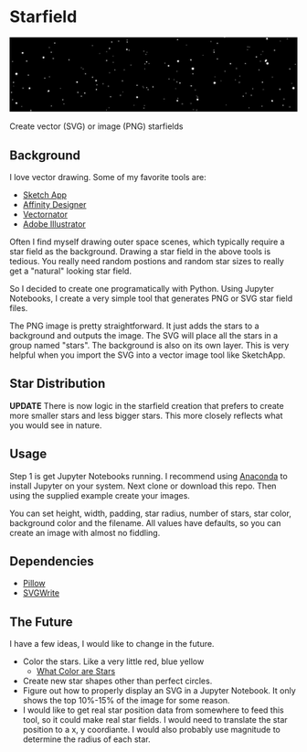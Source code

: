 # Starfield

![Starfield](starfield_banner.png)

Create vector (SVG) or image (PNG) starfields

<!-- Add this at the top of <body>, before other content -->
<canvas id="starfield-canvas"></canvas>

## Background

I love vector drawing. Some of my favorite tools are:

* [Sketch App](https://www.sketch.com)
* [Affinity Designer](https://affinity.serif.com/en-us/designer/)
* [Vectornator](https://vectornator.io)
* [Adobe Illustrator](https://www.adobe.com/products/illustrator.html)

Often I find myself drawing outer space scenes, which typically require a star field as the background. Drawing a star field in the above tools is tedious. You really need random postions and random star sizes to really get a "natural" looking star field.

So I decided to create one programatically with Python. Using Jupyter Notebooks, I create a very simple tool that generates PNG or SVG star field files.

The PNG image is pretty straightforward. It just adds the stars to a background and outputs the image. The SVG will place all the stars in a group named "stars". The background is also on its own layer. This is very helpful when you import the SVG into a vector image tool like SketchApp.

## Star Distribution

**UPDATE** There is now logic in the starfield creation that prefers to create more smaller stars and less bigger stars. This more closely reflects what you would see in nature.

## Usage

Step 1 is get Jupyter Notebooks running. I recommend using [Anaconda](https://www.anaconda.com/distribution/) to install Jupyter on your system. Next clone or download this repo. Then using the supplied example create your images.

You can set height, width, padding, star radius, number of stars, star color, background color and the filename.  All values have defaults, so you can create an image with almost no fiddling.

## Dependencies

* [Pillow](https://pillow.readthedocs.io/en/stable/)
* [SVGWrite](https://svgwrite.readthedocs.io/en/master/)

## The Future

I have a few ideas, I would like to change in the future.

* Color the stars. Like a very little red, blue yellow
  * [What Color are Stars](https://lovethenightsky.com/what-color-are-stars/)
* Create new star shapes other than perfect circles.
* Figure out how to properly display an SVG in a Jupyter Notebook. It only shows the top 10%-15% of the image for some reason.
* I would like to get real star position data from somewhere to feed this tool, so it could make real star fields. I would need to translate the star position to a x, y coordiante. I would also probably use magnitude to determine the radius of each star.
